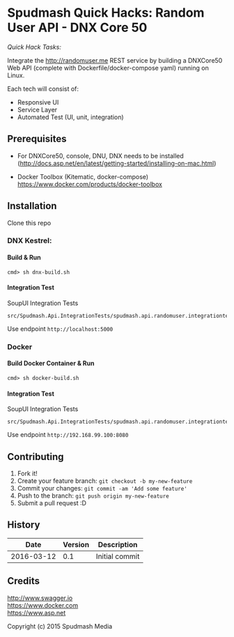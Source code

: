 # Spudmash Quick Hacks: Random User API - DNX Core 50

*Quick Hack Tasks:*

Integrate the <http://randomuser.me> REST service by building a DNXCore50 Web API (complete with Dockerfile/docker-compose yaml) running on Linux.


Each tech will consist of:

- Responsive UI
- Service Layer
- Automated Test (UI, unit, integration)


## Prerequisites

- For DNXCore50, console, DNU, DNX needs to be installed
(<http://docs.asp.net/en/latest/getting-started/installing-on-mac.html>)

- Docker Toolbox (Kitematic, docker-compose)
<https://www.docker.com/products/docker-toolbox>


## Installation

Clone this repo

### DNX Kestrel:

#### Build & Run
```
cmd> sh dnx-build.sh
```

#### Integration Test

SoupUI Integration Tests

```
src/Spudmash.Api.IntegrationTests/spudmash.api.randomuser.integrationtest.xml
```

Use endpoint `http://localhost:5000`  


### Docker

#### Build Docker Container & Run
```
cmd> sh docker-build.sh
```

#### Integration Test

SoupUI Integration Tests

```
src/Spudmash.Api.IntegrationTests/spudmash.api.randomuser.integrationtest.xml
```

Use endpoint `http://192.168.99.100:8080`



## Contributing

1. Fork it!
2. Create your feature branch: `git checkout -b my-new-feature`
3. Commit your changes: `git commit -am 'Add some feature'`
4. Push to the branch: `git push origin my-new-feature`
5. Submit a pull request :D

## History

| Date | Version | Description|
|-------|----------|-------------|
|2016-03-12 | 0.1 | Initial commit

## Credits

<http://www.swagger.io>  
<https://www.docker.com>  
<https://www.asp.net>  

Copyright (c) 2015 Spudmash Media
